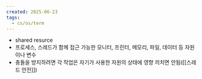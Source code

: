 ```yaml
---
created: 2025-06-23
tags:
  - cs/os/term
---
```

- shared resurce
- 프로세스, 스레드가 함께 접근 가능한 모니터, 프린터, 메모리, 파일, 데이터 등 자원이나 변수
- 충돌을 방지하려면 각 작업은 자기가 사용한 자원의 상태에 영향 끼치면 안됨([[스레드 안전]])